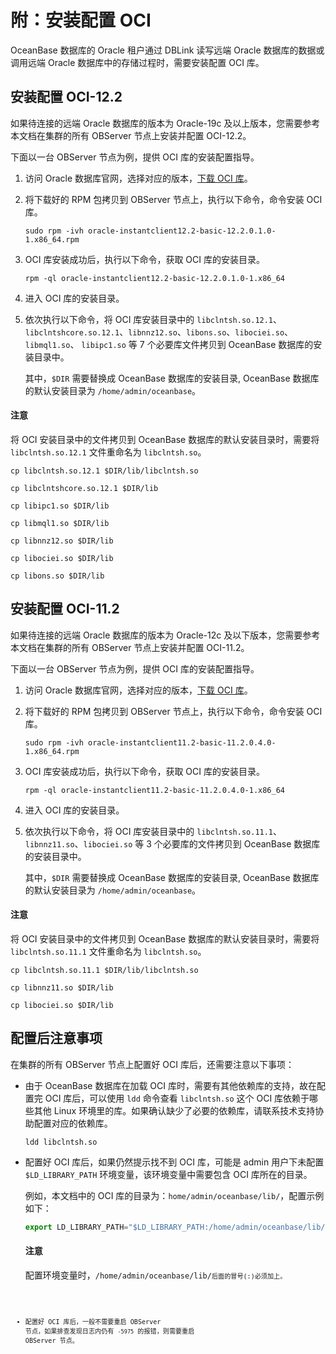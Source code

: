 # 附：安装配置 OCI

OceanBase 数据库的 Oracle 租户通过 DBLink 读写远端 Oracle 数据库的数据或调用远端 Oracle 数据库中的存储过程时，需要安装配置 OCI 库。

## 安装配置 OCI-12.2

如果待连接的远端 Oracle 数据库的版本为 Oracle-19c 及以上版本，您需要参考本文档在集群的所有 OBServer 节点上安装并配置 OCI-12.2。

下面以一台 OBServer 节点为例，提供 OCI 库的安装配置指导。

1. 访问 Oracle 数据库官网，选择对应的版本，[下载 OCI 库](https://www.oracle.com/database/technologies/instant-client/linux-x86-64-downloads.html#license-lightbox)。

2. 将下载好的 RPM 包拷贝到 OBServer 节点上，执行以下命令，命令安装 OCI 库。

   ```shell
   sudo rpm -ivh oracle-instantclient12.2-basic-12.2.0.1.0-1.x86_64.rpm
   ```

3. OCI 库安装成功后，执行以下命令，获取 OCI 库的安装目录。

   ```shell
   rpm -ql oracle-instantclient12.2-basic-12.2.0.1.0-1.x86_64
   ```

4. 进入 OCI 库的安装目录。

5. 依次执行以下命令，将 OCI 库安装目录中的 `libclntsh.so.12.1`、`libclntshcore.so.12.1`、`libnnz12.so`、`libons.so`、`libociei.so`、`libmql1.so`、 `libipc1.so` 等 7 个必要库文件拷贝到 OceanBase 数据库的安装目录中。

   其中，`$DIR` 需要替换成 OceanBase 数据库的安装目录, OceanBase 数据库的默认安装目录为 `/home/admin/oceanbase`。

  <main id="notice" type='notice'>
  <h4>注意</h4>
  <p>将 OCI 安装目录中的文件拷贝到 OceanBase 数据库的默认安装目录时，需要将 <code>libclntsh.so.12.1</code> 文件重命名为 <code>libclntsh.so</code>。</p>
  </main>

   ```shell
   cp libclntsh.so.12.1 $DIR/lib/libclntsh.so
   ```

   ```shell
   cp libclntshcore.so.12.1 $DIR/lib
   ```

   ```shell
   cp libipc1.so $DIR/lib
   ```

   ```shell
   cp libmql1.so $DIR/lib
   ```

   ```shell
   cp libnnz12.so $DIR/lib
   ```

   ```shell
   cp libociei.so $DIR/lib
   ```

   ```shell
   cp libons.so $DIR/lib
   ```

## 安装配置 OCI-11.2

如果待连接的远端 Oracle 数据库的版本为 Oracle-12c 及以下版本，您需要参考本文档在集群的所有 OBServer 节点上安装并配置 OCI-11.2。

下面以一台 OBServer 节点为例，提供 OCI 库的安装配置指导。

1. 访问 Oracle 数据库官网，选择对应的版本，[下载 OCI 库](https://www.oracle.com/database/technologies/instant-client/linux-x86-64-downloads.html#license-lightbox)。

2. 将下载好的 RPM 包拷贝到 OBServer 节点上，执行以下命令，命令安装 OCI 库。

   ```shell
   sudo rpm -ivh oracle-instantclient11.2-basic-11.2.0.4.0-1.x86_64.rpm
   ```

3. OCI 库安装成功后，执行以下命令，获取 OCI 库的安装目录。

   ```shell
   rpm -ql oracle-instantclient11.2-basic-11.2.0.4.0-1.x86_64
   ```

4. 进入 OCI 库的安装目录。

5. 依次执行以下命令，将 OCI 库安装目录中的 `libclntsh.so.11.1`、`libnnz11.so`、`libociei.so` 等 3 个必要库的文件拷贝到 OceanBase 数据库的安装目录中。

   其中，`$DIR` 需要替换成 OceanBase 数据库的安装目录, OceanBase 数据库的默认安装目录为 `/home/admin/oceanbase`。

  <main id="notice" type='notice'>
  <h4>注意</h4>
  <p>将 OCI 安装目录中的文件拷贝到 OceanBase 数据库的默认安装目录时，需要将 <code>libclntsh.so.11.1</code> 文件重命名为 <code>libclntsh.so</code>。</p>
  </main>

   ```shell
   cp libclntsh.so.11.1 $DIR/lib/libclntsh.so
   ```

   ```shell
   cp libnnz11.so $DIR/lib
   ```

   ```shell
   cp libociei.so $DIR/lib
   ```

## 配置后注意事项

在集群的所有 OBServer 节点上配置好 OCI 库后，还需要注意以下事项：

* 由于 OceanBase 数据库在加载 OCI 库时，需要有其他依赖库的支持，故在配置完 OCI 库后，可以使用 `ldd` 命令查看 `libclntsh.so` 这个 OCI 库依赖于哪些其他 Linux 环境里的库。如果确认缺少了必要的依赖库，请联系技术支持协助配置对应的依赖库。

  ```shell
  ldd libclntsh.so
  ```
  
* 配置好 OCI 库后，如果仍然提示找不到 OCI 库，可能是 admin 用户下未配置 `$LD_LIBRARY_PATH` 环境变量，该环境变量中需要包含 OCI 库所在的目录。
  
  例如，本文档中的 OCI 库的目录为：`home/admin/oceanbase/lib/`，配置示例如下：

   ```javascript
   export LD_LIBRARY_PATH="$LD_LIBRARY_PATH:/home/admin/oceanbase/lib/:"
   ```

  <main id="notice" type='notice'>
  <h4>注意</h4>
  <p>配置环境变量时，<code>/home/admin/oceanbase/lib/<code>后面的冒号(:)必须加上。</p>
  </main>

* 配置好 OCI 库后，一般不需要重启 OBServer 节点，如果排查发现日志内仍有 `-5975` 的报错，则需要重启 OBServer 节点。
